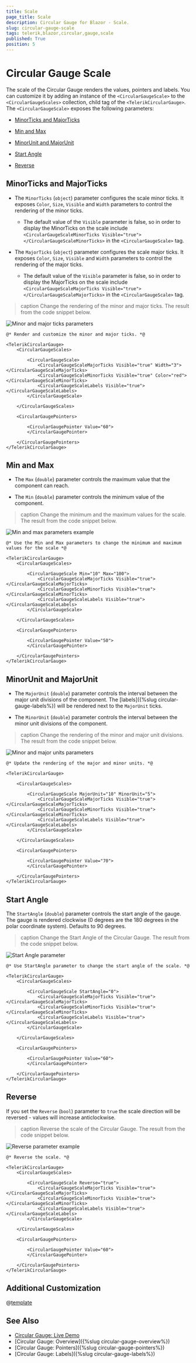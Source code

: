 ```yaml
---
title: Scale
page_title: Scale
description: Circular Gauge for Blazor - Scale.
slug: circular-gauge-scale
tags: telerik,blazor,circular,gauge,scale
published: True
position: 5
---
```


# Circular Gauge Scale

The scale of the Circular Gauge renders the values, pointers and labels. You can customize it by adding an instance of the `<CircularGaugeScale>` to the `<CircularGaugeScales>` collection, child tag of the `<TelerikCircularGauge>`. The `<CircularGaugeScale>` exposes the following parameters:

* [MinorTicks and MajorTicks](#minorticks-and-majorticks)

* [Min and Max](#min-and-max)

* [MinorUnit and MajorUnit](#minorunit-and-majorunit)

* [Start Angle](#start-angle)

* [Reverse](#reverse)


## MinorTicks and MajorTicks

* The `MinorTicks` (`object`) parameter configures the scale minor ticks. It exposes `Color`, `Size`, `Visible` and `Width` parameters to control the rendering of the minor ticks. 
    * The default value of the `Visible` parameter is false, so in order to display the MinorTicks on the scale include `<CircularGaugeScaleMinorTicks Visible="true"></CircularGaugeScaleMinorTicks>` in the `<CircularGaugeScale>` tag.

* The `MajorTicks` (`object`) parameter configures the scale major ticks. It exposes `Color`, `Size`, `Visible` and `Width` parameters to control the rendering of the major ticks.
    *  The default value of the `Visible` parameter is false, so in order to display the MajorTicks on the scale include `<CircularGaugeScaleMajorTicks Visible="true"></CircularGaugeScaleMajorTicks>` in the `<CircularGaugeScale>` tag.

>caption Change the rendering of the minor and major ticks. The result from the code snippet below.

![Minor and major ticks parameters](images/minor-and-major-ticks-circular-gauge.png)

````CSHTML
@* Render and customize the minor and major ticks. *@

<TelerikCircularGauge>
    <CircularGaugeScales>

        <CircularGaugeScale>
            <CircularGaugeScaleMajorTicks Visible="true" Width="3"></CircularGaugeScaleMajorTicks>
            <CircularGaugeScaleMinorTicks Visible="true" Color="red"></CircularGaugeScaleMinorTicks>
            <CircularGaugeScaleLabels Visible="true"></CircularGaugeScaleLabels>
        </CircularGaugeScale>

    </CircularGaugeScales>

    <CircularGaugePointers>

        <CircularGaugePointer Value="60">
        </CircularGaugePointer>

    </CircularGaugePointers>
</TelerikCircularGauge>
````

## Min and Max

* The `Max` (`double`) parameter controls the maximum value that the component can reach.

* The `Min` (`double`) parameter controls the minimum value of the component.

>caption Change the minimum and the maximum values for the scale. The result from the code snippet below.

![Min and max parameters example](images/min-and-max-circular-gauge.png)

````CSHTML
@* Use the Min and Max parameters to change the minimum and maximum values for the scale *@

<TelerikCircularGauge>
    <CircularGaugeScales>

        <CircularGaugeScale Min="10" Max="100">
            <CircularGaugeScaleMajorTicks Visible="true"></CircularGaugeScaleMajorTicks>
            <CircularGaugeScaleMinorTicks Visible="true"></CircularGaugeScaleMinorTicks>
            <CircularGaugeScaleLabels Visible="true"></CircularGaugeScaleLabels>
        </CircularGaugeScale>

    </CircularGaugeScales>

    <CircularGaugePointers>

        <CircularGaugePointer Value="50">
        </CircularGaugePointer>

    </CircularGaugePointers>
</TelerikCircularGauge>
````

## MinorUnit and MajorUnit

* The `MajorUnit` (`double`) parameter controls the interval between the major unit divisions of the component. The [labels]({%slug circular-gauge-labels%}) will be rendered next to the `MajorUnit` ticks.

* The `MinorUnit` (`double`) parameter controls the interval between the minor unit divisions of the component.

>caption Change the rendering of the minor and major unit divisions. The result from the code snippet below.

![Minor and major units parameters](images/minor-and-major-units-circular-gauge.png)

````CSHTML
@* Update the rendering of the major and minor units. *@

<TelerikCircularGauge>

    <CircularGaugeScales>

        <CircularGaugeScale MajorUnit="10" MinorUnit="5">
            <CircularGaugeScaleMajorTicks Visible="true"></CircularGaugeScaleMajorTicks>
            <CircularGaugeScaleMinorTicks Visible="true"></CircularGaugeScaleMinorTicks>
            <CircularGaugeScaleLabels Visible="true"></CircularGaugeScaleLabels>
        </CircularGaugeScale>

    </CircularGaugeScales>

    <CircularGaugePointers>

        <CircularGaugePointer Value="70">
        </CircularGaugePointer>

    </CircularGaugePointers>
</TelerikCircularGauge>
````

## Start Angle

The `StartAngle` (`double`) parameter controls the start angle of the gauge. The gauge is rendered clockwise (0 degrees are the 180 degrees in the polar coordinate system). Defaults to 90 degrees.

>caption Change the Start Angle of the Circular Gauge. The result from the code snippet below.

![Start Angle parameter](images/start-angle-circular-gauge.png)

````CSHTML
@* Use StartAngle parameter to change the start angle of the scale. *@

<TelerikCircularGauge>
    <CircularGaugeScales>

        <CircularGaugeScale StartAngle="0">
            <CircularGaugeScaleMajorTicks Visible="true"></CircularGaugeScaleMajorTicks>
            <CircularGaugeScaleMinorTicks Visible="true"></CircularGaugeScaleMinorTicks>
            <CircularGaugeScaleLabels Visible="true"></CircularGaugeScaleLabels>
        </CircularGaugeScale>

    </CircularGaugeScales>

    <CircularGaugePointers>

        <CircularGaugePointer Value="60">
        </CircularGaugePointer>

    </CircularGaugePointers>
</TelerikCircularGauge>
````

## Reverse

If you set the `Reverse` (`bool`) parameter to `true` the scale direction will be reversed - values will increase anticlockwise.

>caption Reverse the scale of the Circular Gauge. The result from the code snippet below.

![Reverse parameter example](images/reverse-circular-gauge.png)

````CSHTML
@* Reverse the scale. *@

<TelerikCircularGauge>
    <CircularGaugeScales>

        <CircularGaugeScale Reverse="true">
            <CircularGaugeScaleMajorTicks Visible="true"></CircularGaugeScaleMajorTicks>
            <CircularGaugeScaleMinorTicks Visible="true"></CircularGaugeScaleMinorTicks>
            <CircularGaugeScaleLabels Visible="true"></CircularGaugeScaleLabels>
        </CircularGaugeScale>

    </CircularGaugeScales>

    <CircularGaugePointers>

        <CircularGaugePointer Value="60">
        </CircularGaugePointer>

    </CircularGaugePointers>
</TelerikCircularGauge>
````

## Additional Customization

@[template](/_contentTemplates/gauges/additional-customization.md#circular-gauge-additional-customization)


## See Also

* [Circular Gauge: Live Demo](https://demos.telerik.com/blazor-ui/circular-gauge)
* [Circular Gauge: Overview]({%slug circular-gauge-overview%})
* [Circular Gauge: Pointers]({%slug circular-gauge-pointers%})
* [Circular Gauge: Labels]({%slug circular-gauge-labels%})
